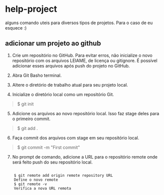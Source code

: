 # help-project
alguns comando uteis para diversos tipos de projetos. Para o caso de eu esquece :)

## adicionar um projeto ao github

1. Crie um repositório no GitHub. Para evitar erros, não inicialize o novo repositório com os arquivos LEIAME, de licença ou gitignore. É possível adicionar esses arquivos após push do projeto no GitHub.
2. Abra Git Basho terminal.
3. Altere o diretório de trabalho atual para seu projeto local.

4. Inicialize o diretório local como um repositório Git.
  <blockquote>
    $ git init
  </blockquote>
  
5. Adicione os arquivos ao novo repositório local. Isso faz stage deles para o primeiro commit.
  <blockquote>
  $ git add .
  </blockquote>

6. Faça commit dos arquivos com stage em seu repositório local.
  <blockquote>
  $ git commit -m "First commit"
  </blockquote>

7. No prompt de comando, adicione a URL para o repositório remote onde será feito push do seu repositório local.
  <code>
    $ git remote add origin remote repository URL
    Define o novo remote
    $ git remote -v
    Verifica a nova URL remota
  </code>
